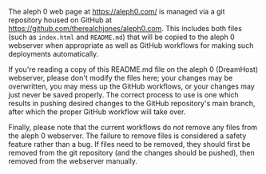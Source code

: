 The aleph 0 web page at https://aleph0.com/ is managed
via a git repository housed on GitHub at
https://github.com/therealchjones/aleph0.com. This includes both files (such as
`index.html` and `README.md`) that will be copied to the aleph 0 webserver when
appropriate as well as GitHub workflows for making such deployments
automatically.

If you're reading a copy of this README.md file on the aleph 0 (DreamHost)
webserver, please don't modify the files here; your changes may be overwritten,
you may mess up the GitHub workflows, or your changes may just never be saved
properly. The correct process to use is one which results in pushing desired
changes to the GitHub repository's main branch, after which the proper GitHub
workflow will take over.

Finally, please note that the current workflows do _not_ remove any files from
the aleph 0 webserver. The failure to remove files is
considered a safety feature rather than a bug. If files need to be removed, they
should first be removed from the git repository (and the changes should be
pushed), then removed from the webserver manually.
